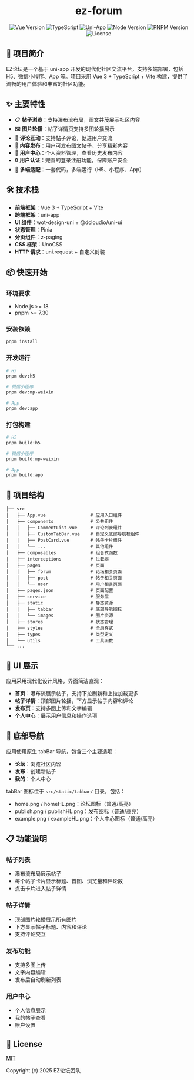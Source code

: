<h1 align="center">
  ez-forum
</h1>

<div align="center">

![Vue Version](https://img.shields.io/badge/Vue-3.4.21-brightgreen.svg)
![TypeScript](https://img.shields.io/badge/TypeScript-5.7.2-blue.svg)
![Uni-App](https://img.shields.io/badge/Uni--App-3.0.0-green.svg)
![Node Version](https://img.shields.io/badge/node-%3E%3D18-green)
![PNPM Version](https://img.shields.io/badge/pnpm-%3E%3D7.30-green)
![License](https://img.shields.io/badge/license-MIT-blue.svg)

</div>

## 📱 项目简介

EZ论坛是一个基于 uni-app 开发的现代化社区交流平台，支持多端部署，包括 H5、微信小程序、App 等。项目采用 Vue 3 + TypeScript + Vite 构建，提供了流畅的用户体验和丰富的社区功能。

## ✨ 主要特性

- 📋 **帖子浏览**：支持瀑布流布局，图文并茂展示社区内容
- 🖼️ **图片轮播**：帖子详情页支持多图轮播展示
- 💬 **评论互动**：支持帖子评论，促进用户交流
- 📝 **内容发布**：用户可发布图文帖子，分享精彩内容
- 👤 **用户中心**：个人资料管理，查看历史发布内容
- 🔒 **用户认证**：完善的登录注册功能，保障账户安全
- 📱 **多端适配**：一套代码，多端运行（H5、小程序、App）

## 🛠️ 技术栈

- **前端框架**：Vue 3 + TypeScript + Vite
- **跨端框架**：uni-app
- **UI 组件**：wot-design-uni + @dcloudio/uni-ui
- **状态管理**：Pinia
- **分页组件**：z-paging
- **CSS 框架**：UnoCSS
- **HTTP 请求**：uni.request + 自定义封装

## 📦 快速开始

### 环境要求

- Node.js >= 18
- pnpm >= 7.30

### 安装依赖

```bash
pnpm install
```

### 开发运行

```bash
# H5
pnpm dev:h5

# 微信小程序
pnpm dev:mp-weixin

# App
pnpm dev:app
```

### 打包构建

```bash
# H5
pnpm build:h5

# 微信小程序
pnpm build:mp-weixin

# App
pnpm build:app
```

## 📂 项目结构

```
├── src
│   ├── App.vue                 # 应用入口组件
│   ├── components              # 公共组件
│   │   ├── CommentList.vue     # 评论列表组件
│   │   ├── CustomTabBar.vue    # 自定义底部导航栏组件
│   │   ├── PostCard.vue        # 帖子卡片组件
│   │   └── ...                 # 其他组件
│   ├── composables             # 组合式函数
│   ├── interceptions           # 拦截器
│   ├── pages                   # 页面
│   │   ├── forum               # 论坛相关页面
│   │   ├── post                # 帖子相关页面
│   │   └── user                # 用户相关页面
│   ├── pages.json              # 页面配置
│   ├── service                 # 服务层
│   ├── static                  # 静态资源
│   │   ├── tabbar              # 底部导航图标
│   │   └── images              # 图片资源
│   ├── stores                  # 状态管理
│   ├── styles                  # 全局样式
│   ├── types                   # 类型定义
│   └── utils                   # 工具函数
└── ...
```

## 🎨 UI 展示

应用采用现代化设计风格，界面简洁直观：

- **首页**：瀑布流展示帖子，支持下拉刷新和上拉加载更多
- **帖子详情**：顶部图片轮播，下方显示帖子内容和评论
- **发布页**：支持多图上传和文字编辑
- **个人中心**：展示用户信息和操作选项

## 🧩 底部导航

应用使用原生 tabBar 导航，包含三个主要选项：

- **论坛**：浏览社区内容
- **发布**：创建新帖子
- **我的**：个人中心

tabBar 图标位于 `src/static/tabbar/` 目录，包括：

- home.png / homeHL.png：论坛图标（普通/高亮）
- publish.png / publishHL.png：发布图标（普通/高亮）
- example.png / exampleHL.png：个人中心图标（普通/高亮）

## 📋 功能说明

### 帖子列表

- 瀑布流布局展示帖子
- 每个帖子卡片显示标题、首图、浏览量和评论数
- 点击卡片进入帖子详情

### 帖子详情

- 顶部图片轮播展示所有图片
- 下方显示帖子标题、内容和评论
- 支持评论交互

### 发布功能

- 支持多图上传
- 文字内容编辑
- 发布后自动刷新列表

### 用户中心

- 个人信息展示
- 我的帖子查看
- 账户设置

## 📄 License

[MIT](https://opensource.org/license/mit/)

Copyright (c) 2025 EZ论坛团队
